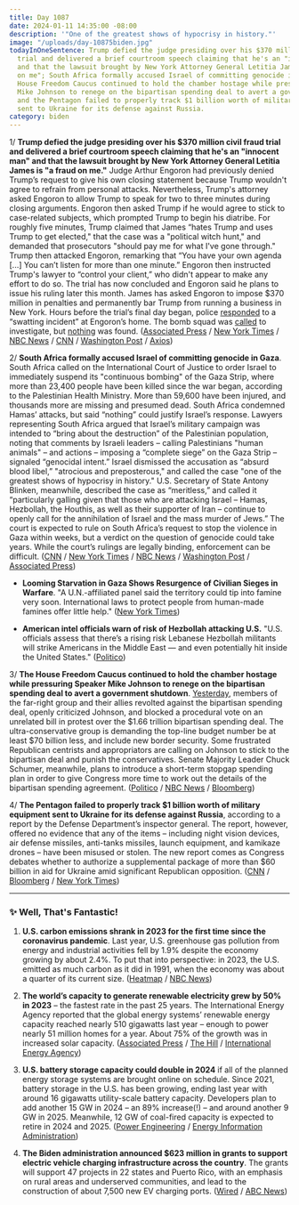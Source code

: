 ```yaml
---
title: Day 1087
date: 2024-01-11 14:35:00 -08:00
description: '"One of the greatest shows of hypocrisy in history."'
image: "/uploads/day-10875biden.jpg"
todayInOneSentence: Trump defied the judge presiding over his $370 million civil fraud
  trial and delivered a brief courtroom speech claiming that he's an "innocent man"
  and that the lawsuit brought by New York Attorney General Letitia James is "a fraud
  on me"; South Africa formally accused Israel of committing genocide in Gaza; the
  House Freedom Caucus continued to hold the chamber hostage while pressuring Speaker
  Mike Johnson to renege on the bipartisan spending deal to avert a government shutdown;
  and the Pentagon failed to properly track $1 billion worth of military equipment
  sent to Ukraine for its defense against Russia.
category: biden
---
```


1/ **Trump defied the judge presiding over his $370 million civil fraud trial and delivered a brief courtroom speech claiming that he's an "innocent man" and that the lawsuit brought by New York Attorney General Letitia James is "a fraud on me."** Judge Arthur Engoron had previously denied Trump’s request to give his own closing statement because Trump wouldn't agree to refrain from personal attacks. Nevertheless, Trump's attorney asked Engoron to allow Trump to speak for two to three minutes during closing arguments. Engoron then asked Trump if he would agree to stick to case-related subjects, which prompted Trump to begin his diatribe. For roughly five minutes, Trump claimed that James “hates Trump and uses Trump to get elected," that the case was a "political witch hunt," and demanded that prosecutors "should pay me for what I've gone through." Trump then attacked Engoron, remarking that “You have your own agenda \[...\] You can’t listen for more than one minute.” Engoron then instructed Trump's lawyer to “control your client,” who didn't appear to make any effort to do so. The trial has now concluded and Engoron said he plans to issue his ruling later this month. James has asked Engoron to impose $370 million in penalties and permanently bar Trump from running a business in New York. Hours before the trial’s final day began, police [responded](https://www.nbcnews.com/politics/donald-trump/bomb-threat-targeted-home-judge-trumps-civil-fraud-trial-rcna133416) to a “swatting incident” at Engoron’s home. The bomb squad was [called](https://www.thedailybeast.com/arthur-engoron-bomb-threat-made-at-home-of-judge-in-trumps-bank-fraud-trial?ref=home?ref=home) to investigate, but [nothing](https://www.usatoday.com/story/news/politics/2024/01/11/donald-trump-fraud-case-judge-bomb-threat/72187306007/) was found. ([Associated Press](https://apnews.com/article/trump-fraud-lawsuit-new-york-closing-arguments-b36abe2fd695d0172e71f8ef9c5ee7f3) / [New York Times](https://www.nytimes.com/2023/11/07/nyregion/trump-ny-fraud-trial-testimony.html) / [NBC News](https://www.nbcnews.com/politics/donald-trump/trump-fraud-case-closing-arguments-court-rcna131891) / [CNN](https://www.cnn.com/politics/live-news/trump-civil-fraud-trial-01-11-24/index.html) / [Washington Post](https://www.washingtonpost.com/national-security/2024/01/11/trump-new-york-fraud-trial-closing-arguments/) / [Axios](https://www.axios.com/2024/01/11/trump-civil-fraud-trial-closing-arguments))

2/ **South Africa formally accused Israel of committing genocide in Gaza**. South Africa called on the International Court of Justice to order Israel to immediately suspend its "continuous bombing" of the Gaza Strip, where more than 23,400 people have been killed since the war began, according to the Palestinian Health Ministry. More than 59,600 have been injured, and thousands more are missing and presumed dead. South Africa condemned Hamas’ attacks, but said “nothing” could justify Israel’s response. Lawyers representing South Africa argued that Israel’s military campaign was intended to “bring about the destruction” of the Palestinian population, noting that comments by Israeli leaders – calling Palestinians "human animals" – and actions – imposing a “complete siege” on the Gaza Strip – signaled “genocidal intent.” Israel dismissed the accusation as “absurd blood libel,” "atrocious and preposterous," and called the case "one of the greatest shows of hypocrisy in history." U.S. Secretary of State Antony Blinken, meanwhile, described the case as “meritless,” and called it “particularly galling given that those who are attacking Israel – Hamas, Hezbollah, the Houthis, as well as their supporter of Iran – continue to openly call for the annihilation of Israel and the mass murder of Jews.” The court is expected to rule on South Africa’s request to stop the violence in Gaza within weeks, but a verdict on the question of genocide could take years. While the court’s rulings are legally binding, enforcement can be difficult. ([CNN](https://www.cnn.com/2024/01/11/middleeast/south-africa-israel-genocide-icj-hague-day-one-intl/index.html) / [New York Times](https://www.nytimes.com/live/2024/01/11/world/israel-hamas-war-gaza-news) / [NBC News](https://www.nbcnews.com/news/world/live-blog/israel-hamas-war-live-updates-rcna133391) / [Washington Post](https://www.washingtonpost.com/world/2024/01/11/israel-hamas-war-news-gaza-live-updates/) / [Associated Press](https://apnews.com/article/world-court-israel-genocide-gaza-south-africa-774ab3c3d57fd7bcc627602eaf47fd98))

* **Looming Starvation in Gaza Shows Resurgence of Civilian Sieges in Warfare**. "A U.N.-affiliated panel said the territory could tip into famine very soon. International laws to protect people from human-made famines offer little help." ([New York Times](https://www.nytimes.com/2024/01/11/health/gaza-israel-hunger-starvation.html))

* **American intel officials warn of risk of Hezbollah attacking U.S.** "U.S. officials assess that there’s a rising risk Lebanese Hezbollah militants will strike Americans in the Middle East — and even potentially hit inside the United States." ([Politico](https://www.politico.com/news/2024/01/10/american-intel-officials-hezbollah-u-s-attack-risk-00134874))

3/ **The House Freedom Caucus continued to hold the chamber hostage while pressuring Speaker Mike Johnson to renege on the bipartisan spending deal to avert a government shutdown**. [Yesterday](https://whatthefuckjusthappenedtoday.com/2024/01/10/day-1086/#1-house-republicans-revolted-against), members of the far-right group and their allies revolted against the bipartisan spending deal, openly criticized Johnson, and blocked a procedural vote on an unrelated bill in protest over the $1.66 trillion bipartisan spending deal. The ultra-conservative group is demanding the top-line budget number be at least $70 billion less, and include new border security. Some frustrated Republican centrists and appropriators are calling on Johnson to stick to the bipartisan deal and punish the conservatives. Senate Majority Leader Chuck Schumer, meanwhile, plans to introduce a short-term stopgap spending plan in order to give Congress more time to work out the details of the bipartisan spending agreement. ([Politico](https://www.politico.com/live-updates/2024/01/11/congress/conservatives-push-johnson-00135080) / [NBC News](https://www.nbcnews.com/politics/congress/hard-right-republicans-pressure-speaker-johnson-back-bipartisan-spendi-rcna133509) / [Bloomberg](https://www.bloomberg.com/news/articles/2024-01-11/hardliners-pressure-speaker-johnson-to-renege-on-spending-deal?srnd=premium&sref=MIBMEEoj))

4/ **The Pentagon failed to properly track $1 billion worth of military equipment sent to Ukraine for its defense against Russia**, according to a report by the Defense Department’s inspector general. The report, however, offered no evidence that any of the items – including night vision devices, air defense missiles, anti-tanks missiles, launch equipment, and kamikaze drones – have been misused or stolen. The new report comes as Congress debates whether to authorize a supplemental package of more than $60 billion in aid for Ukraine amid significant Republican opposition. ([CNN](https://www.cnn.com/2024/01/11/politics/pentagon-tracking-weapons-ukraine-report/index.html) / [Bloomberg](https://www.bloomberg.com/news/articles/2024-01-11/us-fails-to-fully-account-for-arms-sent-ukraine-watchdog-says?sref=MIBMEEoj) / [New York Times](https://www.nytimes.com/2024/01/11/world/europe/us-military-aid-ukraine.html))

---

### ✨ Well, That's Fantastic!

1. **U.S. carbon emissions shrank in 2023 for the first time since the coronavirus pandemic**. Last year, U.S. greenhouse gas pollution from energy and industrial activities fell by 1.9% despite the economy growing by about 2.4%. To put that into perspective: in 2023, the U.S. emitted as much carbon as it did in 1991, when the economy was about a quarter of its current size. ([Heatmap](https://heatmap.news/economy/americas-carbon-emissions-fell-for-the-first-time-since-covid) / [NBC News](https://www.nbcnews.com/science/environment/good-news-bad-news-us-emissions-shrank-last-year-slowly-rcna132932))

2. **The world’s capacity to generate renewable electricity  grew by 50% in 2023** – the fastest rate in the past 25 years. The International Energy Agency reported that the global energy systems’ renewable energy capacity reached nearly 510 gigawatts last year – enough to power nearly 51 million homes for a year. About 75% of the growth was in increased solar capacity. ([Associated Press](https://apnews.com/article/climate-change-cop29-renewable-energy-fossil-fuels-2df7406c071ad0a828b428bb0cede955) / [The Hill](https://thehill.com/policy/energy-environment/4402895-renewable-energy-grows-fastest-rate-in-decades/) / [International Energy Agency](https://www.iea.org/news/massive-expansion-of-renewable-power-opens-door-to-achieving-global-tripling-goal-set-at-cop28))

3. **U.S. battery storage capacity could double in 2024** if all of the planned energy storage systems are brought online on schedule. Since 2021, battery storage in the U.S. has been growing, ending last year with around 16 gigawatts utility-scale battery capacity. Developers plan to add another 15 GW in 2024 – an 89% increase(!) – and around another 9 GW in 2025. Meanwhile, 12 GW of coal-fired capacity is expected to retire in 2024 and 2025. ([Power Engineering](https://www.power-eng.com/energy-storage/batteries/u-s-battery-storage-projected-to-nearly-double-in-2024/) / [Energy Information Administration](https://www.eia.gov/todayinenergy/detail.php?id=61202#))

4. **The Biden administration announced $623 million in grants to support electric vehicle charging infrastructure across the country**. The grants will support 47 projects in 22 states and Puerto Rico, with an emphasis on rural areas and underserved communities, and lead to the construction of about 7,500 new EV charging ports. ([Wired](https://www.wired.com/story/white-house-623-million-ev-charging-bonanza/) / [ABC News](https://abcnews.go.com/Business/dot-announces-623-million-grants-support-ev-charging/story?id=106265280))